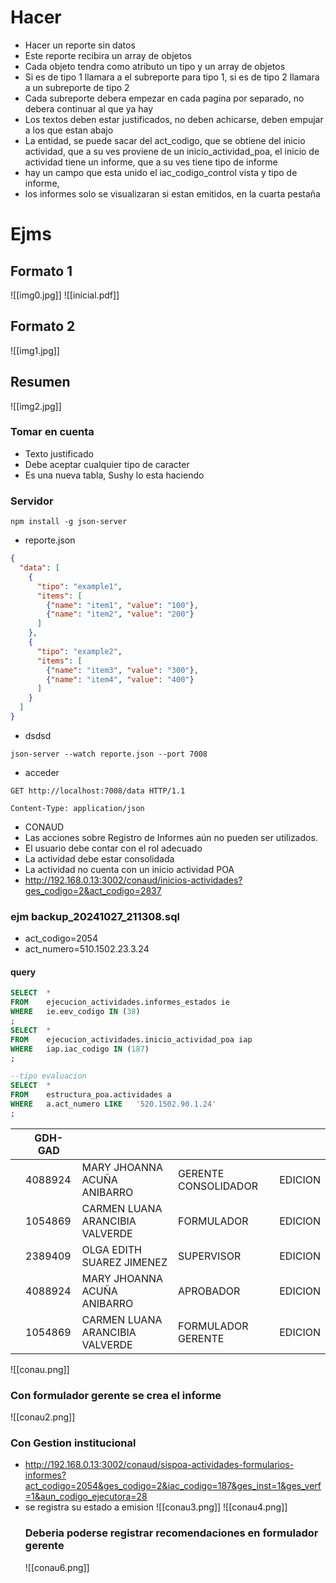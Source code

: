 # Hacer
- Hacer un reporte sin datos
- Este reporte recibira un array de objetos
- Cada objeto tendra como atributo un tipo y un array de objetos
- Si es de tipo 1 llamara a el subreporte para tipo 1, si es de tipo 2 llamara a un subreporte de tipo 2
- Cada subreporte debera empezar en cada pagina por separado, no debera continuar al que ya hay
- Los textos deben estar justificados, no deben achicarse, deben empujar a los que estan abajo
- La entidad, se puede sacar del act_codigo, que se obtiene del inicio actividad, que a su ves proviene de un inicio_actividad_poa, el inicio de actividad tiene un informe, que a su ves tiene tipo de informe
- hay un campo que esta unido el iac_codigo_control vista y tipo de informe,
- los informes solo se visualizaran si estan emitidos, en la cuarta pestaña
# Ejms
## Formato 1
![[img0.jpg]]
![[inicial.pdf]]
## Formato 2
![[img1.jpg]]
## Resumen
![[img2.jpg]]
### Tomar en cuenta
- Texto justificado
- Debe aceptar cualquier tipo de caracter
- Es una nueva tabla, Sushy lo esta haciendo
### Servidor
```
npm install -g json-server
```
- reporte.json
```json
{
  "data": [
    {
      "tipo": "example1",
      "items": [
        {"name": "item1", "value": "100"},
        {"name": "item2", "value": "200"}
      ]
    },
    {
      "tipo": "example2",
      "items": [
        {"name": "item3", "value": "300"},
        {"name": "item4", "value": "400"}
      ]
    }
  ]
}

```
- dsdsd
```
json-server --watch reporte.json --port 7008  
```

- acceder
```
GET http://localhost:7008/data HTTP/1.1

Content-Type: application/json
```
- CONAUD
- Las acciones sobre Registro de Informes aún no pueden ser utilizados.
- El usuario debe contar con el rol adecuado
- La actividad debe estar consolidada
- La actividad no cuenta con un inicio actividad POA
- http://192.168.0.13:3002/conaud/inicios-actividades?ges_codigo=2&act_codigo=2837
  
### ejm backup_20241027_211308.sql
- act_codigo=2054
- act_numero=510.1502.23.3.24
#### query
```sql
SELECT 	*
FROM 	ejecucion_actividades.informes_estados ie
WHERE 	ie.eev_codigo IN (38)
;
SELECT 	*
FROM 	ejecucion_actividades.inicio_actividad_poa iap 
WHERE 	iap.iac_codigo IN (187)
;

--tipo evaluacion
SELECT 	*
FROM 	estructura_poa.actividades a 
WHERE 	a.act_numero LIKE 	'520.1502.90.1.24'
;
```

|     | **GDH-GAD** |                                 |                      |         |
| --- | ----------- | ------------------------------- | -------------------- | ------- |
|     | 4088924     | MARY JHOANNA ACUÑA ANIBARRO     | GERENTE CONSOLIDADOR | EDICION |
|     | 1054869     | CARMEN LUANA ARANCIBIA VALVERDE | FORMULADOR           | EDICION |
|     | 2389409     | OLGA EDITH SUAREZ JIMENEZ       | SUPERVISOR           | EDICION |
|     | 4088924     | MARY JHOANNA ACUÑA ANIBARRO     | APROBADOR            | EDICION |
|     | 1054869     | CARMEN LUANA ARANCIBIA VALVERDE | FORMULADOR GERENTE   | EDICION |

![[conau.png]]
### Con formulador gerente se crea el informe
![[conau2.png]]

### Con Gestion institucional
- http://192.168.0.13:3002/conaud/sispoa-actividades-formularios-informes?act_codigo=2054&ges_codigo=2&iac_codigo=187&ges_inst=1&ges_verf=1&aun_codigo_ejecutora=28
- se registra su estado a emision
![[conau3.png]]
![[conau4.png]]
  ### Deberia poderse registrar recomendaciones en formulador gerente
  ![[conau6.png]]
  